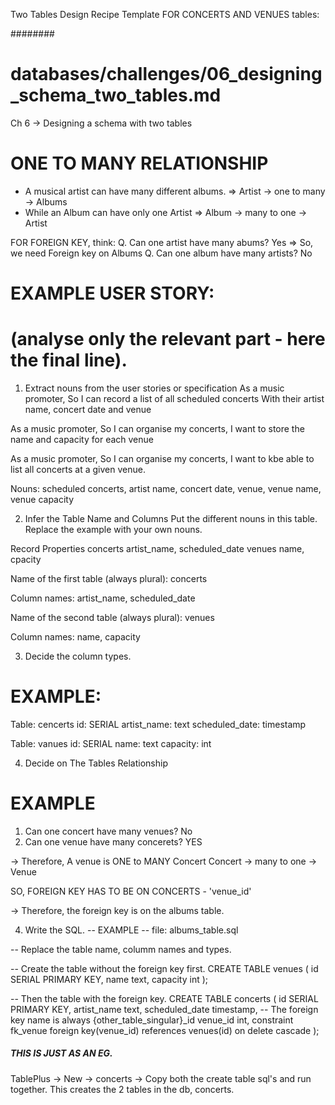 Two Tables Design Recipe Template FOR CONCERTS AND VENUES tables:

########
# databases/challenges/06_designing_schema_two_tables.md
Ch 6 -> Designing a schema with two tables

# ONE TO MANY RELATIONSHIP
* A musical artist can have many different albums. => Artist -> one to many -> Albums
* While an Album can have only one Artist =>  Album -> many to one -> Artist

FOR FOREIGN KEY, think:
Q. Can one artist have many abums? Yes => So, we need Foreign key on Albums
Q. Can one album have many artists? No 

# EXAMPLE USER STORY:
# (analyse only the relevant part - here the final line).

1. Extract nouns from the user stories or specification
As a music promoter,
So I can record a list of all scheduled concerts
With their artist name, concert date and venue

As a music promoter,
So I can organise my concerts,
I want to store the name and capacity for each venue

As a music promoter,
So I can organise my concerts,
I want to kbe able to list all concerts at a given venue.

Nouns:
scheduled concerts, artist name, concert date, venue, venue name, venue capacity

2. Infer the Table Name and Columns
Put the different nouns in this table. Replace the example with your own nouns.

Record	    Properties
concerts	artist_name, scheduled_date
venues	    name, cpacity

Name of the first table (always plural): concerts

Column names: artist_name, scheduled_date

Name of the second table (always plural): venues

Column names: name, capacity

3. Decide the column types.
# EXAMPLE:

Table: cencerts
id: SERIAL
artist_name: text
scheduled_date: timestamp

Table: vanues
id: SERIAL
name: text
capacity: int

4. Decide on The Tables Relationship
# EXAMPLE

1. Can one concert have many venues? No
2. Can one venue have many concerets? YES

-> Therefore,
A venue is ONE to MANY Concert
Concert -> many to one -> Venue

SO, FOREIGN KEY HAS TO BE ON CONCERTS - 'venue_id'

-> Therefore, the foreign key is on the albums table.

4. Write the SQL.
-- EXAMPLE
-- file: albums_table.sql

-- Replace the table name, columm names and types.

-- Create the table without the foreign key first.
CREATE TABLE venues (
  id SERIAL PRIMARY KEY,
  name text,
  capacity int
);

-- Then the table with the foreign key.
CREATE TABLE concerts (
  id SERIAL PRIMARY KEY,
  artist_name text,
  scheduled_date timestamp,
-- The foreign key name is always {other_table_singular}_id
  venue_id int,
  constraint fk_venue foreign key(venue_id)
    references venues(id)
    on delete cascade
);


<!-- TablePlus -> copy the two create sql's to create tables -> o/p Query 2 OK: CREATE TABLE -->

<!-- 5. Create the tables.
psql -h 127.0.0.1 database_name < albums_table.sql -->


##### THIS IS JUST AS AN EG. 
TablePlus -> New -> concerts -> Copy both the create table sql's and run together. This creates the 2 tables in the db, concerts.
